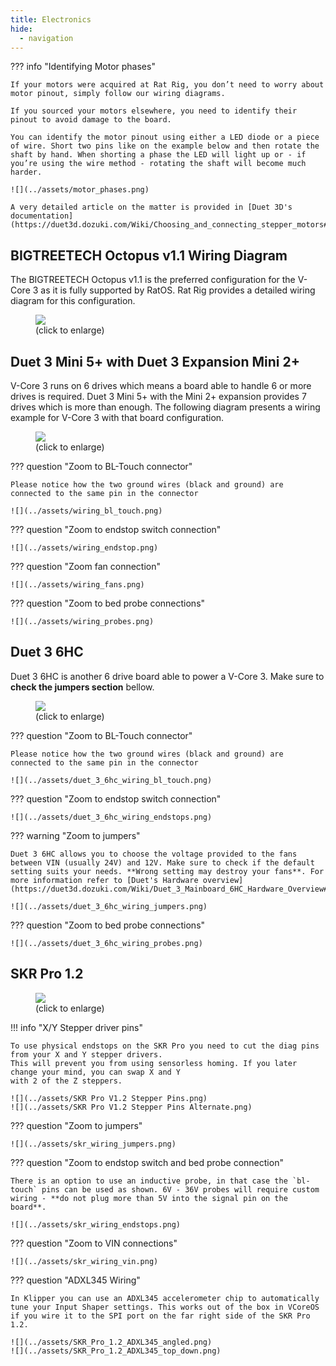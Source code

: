 ```yaml
---
title: Electronics
hide:
  - navigation
---
```


??? info "Identifying Motor phases"

    If your motors were acquired at Rat Rig, you don’t need to worry about motor pinout, simply follow our wiring diagrams.

    If you sourced your motors elsewhere, you need to identify their pinout to avoid damage to the board.

    You can identify the motor pinout using either a LED diode or a piece of wire. Short two pins like on the example below and then rotate the shaft by hand. When shorting a phase the LED will light up or - if you’re using the wire method - rotating the shaft will become much harder.

    ![](../assets/motor_phases.png)

    A very detailed article on the matter is provided in [Duet 3D's documentation](https://duet3d.dozuki.com/Wiki/Choosing_and_connecting_stepper_motors#Section_Using_the_internal_drivers).

## BIGTREETECH Octopus v1.1 Wiring Diagram

The BIGTREETECH Octopus v1.1 is the preferred configuration for the V-Core 3 as it is fully supported by RatOS. Rat Rig provides a detailed wiring diagram for this configuration.
<figure>
  <a href="../assets/octopus_wiring_huge.png" target="_blank">
      <img src="../assets/octopus_wiring.png"/>
  </a>
  <figcaption>(click to enlarge)</figcaption>
</figure>

## Duet 3 Mini 5+ with Duet 3 Expansion Mini 2+

V-Core 3 runs on 6 drives which means a board able to handle 6 or more drives is required. Duet 3 Mini 5+ with the Mini 2+ expansion provides 7 drives which is more than enough. The following diagram presents a wiring example for V-Core 3 with that board configuration.
<figure>
  <a href="../assets/wiring_huge.png" target="_blank">
      <img src="../assets/wiring.png"/>
  </a>
  <figcaption>(click to enlarge)</figcaption>
</figure>

??? question "Zoom to BL-Touch connector"

    Please notice how the two ground wires (black and ground) are connected to the same pin in the connector

    ![](../assets/wiring_bl_touch.png)

??? question "Zoom to endstop switch connection"

    ![](../assets/wiring_endstop.png)

??? question "Zoom fan connection"

    ![](../assets/wiring_fans.png)

??? question "Zoom to bed probe connections"

    ![](../assets/wiring_probes.png)

## Duet 3 6HC

Duet 3 6HC is another 6 drive board able to power a V-Core 3. Make sure to **check the jumpers section** bellow.

<figure>
  <a href="../assets/duet_3_6hc_wiring_huge.png" target="_blank">
      <img src="../assets/duet_3_6hc_wiring.png"/>
  </a>
  <figcaption>(click to enlarge)</figcaption>
</figure>

??? question "Zoom to BL-Touch connector"

    Please notice how the two ground wires (black and ground) are connected to the same pin in the connector

    ![](../assets/duet_3_6hc_wiring_bl_touch.png)

??? question "Zoom to endstop switch connection"

    ![](../assets/duet_3_6hc_wiring_endstops.png)

??? warning "Zoom to jumpers"

    Duet 3 6HC allows you to choose the voltage provided to the fans between VIN (usually 24V) and 12V. Make sure to check if the default setting suits your needs. **Wrong setting may destroy your fans**. For more information refer to [Duet's Hardware overview](https://duet3d.dozuki.com/Wiki/Duet_3_Mainboard_6HC_Hardware_Overview#Section_Power_distribution).

    ![](../assets/duet_3_6hc_wiring_jumpers.png)

??? question "Zoom to bed probe connections"

    ![](../assets/duet_3_6hc_wiring_probes.png)

## SKR Pro 1.2

<figure>
  <a href="../assets/skr_wiring_huge.png" target="_blank">
      <img src="../assets/skr_wiring.png"/>
  </a>
  <figcaption>(click to enlarge)</figcaption>
</figure>

!!! info "X/Y Stepper driver pins"

    To use physical endstops on the SKR Pro you need to cut the diag pins from your X and Y stepper drivers.
    This will prevent you from using sensorless homing. If you later change your mind, you can swap X and Y
    with 2 of the Z steppers.

    ![](../assets/SKR Pro V1.2 Stepper Pins.png)
    ![](../assets/SKR Pro V1.2 Stepper Pins Alternate.png)

??? question "Zoom to jumpers"

    ![](../assets/skr_wiring_jumpers.png)

??? question "Zoom to endstop switch and bed probe connection"

    There is an option to use an inductive probe, in that case the `bl-touch` pins can be used as shown. 6V - 36V probes will require custom wiring - **do not plug more than 5V into the signal pin on the board**.

    ![](../assets/skr_wiring_endstops.png)

??? question "Zoom to VIN connections"

    ![](../assets/skr_wiring_vin.png)

??? question "ADXL345 Wiring"

    In Klipper you can use an ADXL345 accelerometer chip to automatically tune your Input Shaper settings. This works out of the box in VCoreOS if you wire it to the SPI port on the far right side of the SKR Pro 1.2.

    ![](../assets/SKR_Pro_1.2_ADXL345_angled.png)
    ![](../assets/SKR_Pro_1.2_ADXL345_top_down.png)


